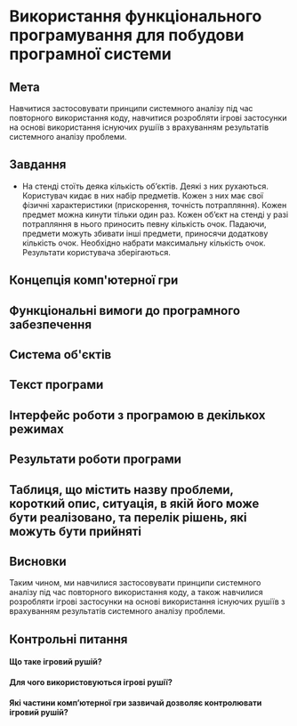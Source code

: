 # Використання функціонального програмування для побудови програмної системи

## Мета

Навчитися застосовувати принципи системного аналізу під час повторного використання коду, навчитися розробляти ігрові застосунки на основі використання існуючих рушіїв з врахуванням результатів системного аналізу проблеми.

## Завдання

- На стенді стоїть деяка кількість об’єктів. Деякі з них рухаються. Користувач кидає в них набір предметів. Кожен з них має свої фізичні характеристики (прискорення, точність потрапляння). Кожен предмет можна кинути тільки один раз. Кожен об’єкт на стенді у разі потрапляння в нього приносить певну кількість очок. Падаючи, предмети можуть збивати інші предмети, приносячи додаткову кількість очок. Необхідно набрати максимальну кількість очок. Результати користувача зберігаються.

## Концепція комп'ютерної гри

## Функціональні вимоги до програмного забезпечення

## Система об'єктів

## Текст програми

## Інтерфейс роботи з програмою в декількох режимах

## Результати роботи програми

## Таблиця, що містить назву проблеми, короткий опис, ситуація, в якій його може бути реалізовано, та перелік рішень, які можуть бути прийняті

## Висновки

Таким чином, ми навчилися застосовувати принципи системного аналізу під час повторного використання коду, а також навчилися розробляти ігрові застосунки на основі використання існуючих рушіїв з врахуванням результатів системного аналізу проблеми.

## Контрольні питання

#### Що таке ігровий рушій?

#### Для чого використовуються ігрові рушії?

#### Які частини комп’ютерної гри зазвичай дозволяє контролювати ігровий рушій?
